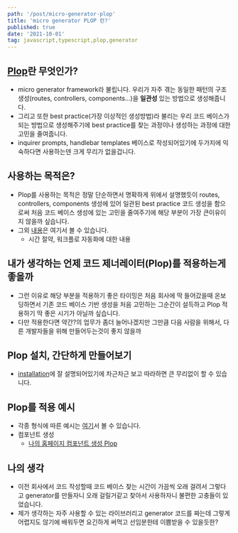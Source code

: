 ```yaml
---
path: '/post/micro-generator-plop'
title: 'micro generator PLOP 란?'
published: true
date: '2021-10-01'
tag: javascript,typescript,plop,generator
---
```


## [Plop](https://github.com/plopjs/plop)란 무엇인가?

- micro generator framework라 불립니다. 우리가 자주 겪는 동일한 패턴의 구조 생성(routes, controllers, components...)을 **일관성** 있는 방법으로 생성해줍니다.
- 그리고 또한 best practice(가장 이상적인 생성방법)라 불리는 우리 코드 베이스가 되는 방법으로 생성해주기에 best practice를 찾는 과정이나 생성하는 과정에 대한 고민을 줄여줍니다.
- inquirer prompts, handlebar templates 베이스로 작성되어있기에 두가지에 익숙하다면 사용하는덴 크게 무리가 없을겁니다.

## 사용하는 목적은?

- Plop를 사용하는 목적은 정말 단순하면서 명확하게 위에서 설명했듯이 routes, controllers, components 생성에 있어 일관된 best practice 코드 생성을 함으로써 처음 코드 베이스 생성에 있는 고민을 줄여주기에 해당 부분이 가장 큰이유이지 않을까 싶습니다.
- 그외 [내용](https://github.com/plopjs/plop#why-generators)은 여기서 볼 수 있습니다.
    - 시간 절약, 워크플로 자동화에 대한 내용

## 내가 생각하는 언제 코드 제너레이터(Plop)를 적용하는게 좋을까
- 그런 이유로 해당 부분을 적용하기 좋은 타이밍은 처음 회사에 딱 들어갔을때 온보딩하면서 기존 코드 베이스 기반 생성을 처음 고민하는 그순간이 설득하고 Plop 적용하기 딱 좋은 시기가 아닐까 싶습니다.
- 다만 적용한다면 약간?의 업무가 좀더 늘어나겠지만 그만큼 다음 사람을 위해서, 다른 개발자들을 위해 만들어두는것이 좋지 않을까

## Plop 설치, 간단하게 만들어보기
- [installation](https://github.com/plopjs/plop#installation)에 잘 설명되어있기에 차근차근 보고 따라하면 큰 무리없이 할 수 있습니다.

## Plop를 적용 예시
- 각종 형식에 따른 예시는 [여기](https://github.com/plopjs/plop/tree/main/packages/plop/tests/examples)서 볼 수 있습니다.
- 컴포넌트 생성
  - [나의 홈페이지 컴포넌트 생성 Plop](https://github.com/BoBeenLee/bbl-nx/commit/09ae7a72d4d032db71fe5cb83f12685934c7266b)

## 나의 생각
- 이전 회사에서 코드 작성할때 코드 베이스 찾는 시간이 가끔씩 오래 걸려서 그렇다고 generator를 만들자니 오래 걸릴거같고 찾아서 사용하자니 불편한 고충들이 있었습니다.
- 제가 생각하는 자주 사용할 수 있는 라이브러리고 generator 코드를 짜는데 그렇게 어렵지도 않기에 배워두면 요긴하게 써먹고 선임분한테 이쁨받을 수 있을듯한?

